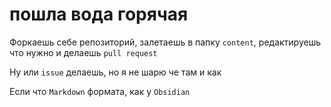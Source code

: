 # пошла вода горячая

Форкаешь себе репозиторий, залетаешь в папку `content`, редактируешь что нужно и делаешь `pull request`

Ну или `issue` делаешь, но я не шарю че там и как

Если что `Markdown` формата, как у `Obsidian`